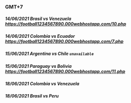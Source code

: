 ### GMT+7
##### 14/06/2021 Brasil vs Venezuela https://football1234567890.000webhostapp.com/10.php
##### 14/06/2021 Colombia vs Ecuador https://football1234567890.000webhostapp.com/7.php
##### 15/06/2021 Argentina vs Chile `unavailable`
##### 15/06/2021 Paraguay vs Bolivia https://football1234567890.000webhostapp.com/11.php
##### 18/06/2021 Colombia vs Venezuela 
##### 18/06/2021 Brasil vs Peru 
